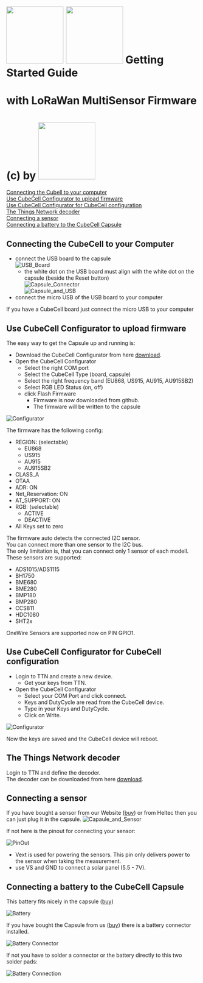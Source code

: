 # <img src="https://github.com/raystream/CubeCell_Getting_Started/raw/master/images/HelTec.png" width=150> <img src="https://github.com/raystream/CubeCell_Getting_Started/raw/master/images/cubecell.png" width=150> Getting Started Guide
# with LoRaWan MultiSensor Firmware
# (c) by <img src="https://github.com/raystream/CubeCell_Getting_Started/raw/master/images/wasn_logo.png" width=150>

[Connecting the Cubell to your computer](#connecting-the-cubecell-to-your-computer)  
[Use CubeCell Configurator to upload firmware](#use-cubecell-configurator-to-upload-firmware)  
[Use CubeCell Configurator for CubeCell configuration](#use-cubecell-configurator-for-cubecell-configuration)  
[The Things Network decoder](#the-things-network-decoder)  
[Connecting a sensor](#connecting-a-sensor)  
[Connecting a battery to the CubeCell Capsule](#connecting-a-battery-to-the-cubecell-capsule)  


## Connecting the CubeCell to your Computer

- connect the USB board to the capsule  
![USB_Board](https://github.com/raystream/CubeCell_Getting_Started/raw/master/images/USB_board.jpg)  
  - the white dot on the USB board must align with the white dot on the capsule (beside the Reset button)  
![Capsule_Connector](https://github.com/raystream/CubeCell_Getting_Started/raw/master/images/Capsule_wo_Sensor.jpg)  
![Capsule_and_USB](https://github.com/raystream/CubeCell_Getting_Started/raw/master/images/Capsule_and_USB.jpg)  
- connect the micro USB of the USB board to your computer  

If you have a CubeCell board just connect the micro USB to your computer

## Use CubeCell Configurator to upload firmware

The easy way to get the Capsule up and running is:

- Download the CubeCell Configurator from here [download](https://github.com/raystream/CubeCell_Getting_Started/raw/master/Configurator/CubeCellConfigurator.exe).  
- Open the CubeCell Configurator
  - Select the right COM port
  - Select the CubeCell Type (board, capsule)
  - Select the right frequency band (EU868, US915, AU915, AU915SB2)
  - Select RGB LED Status (on, off)
  - click Flash Firmware
    - Firmware is now downloaded from github.
    - The firmware will be written to the capsule

![Configurator](https://github.com/raystream/CubeCell_Getting_Started/raw/master/images/Configurator.PNG)

The firmware has the following config:

- REGION: (selectable)
  - EU868
  - US915
  - AU915
  - AU915SB2
- CLASS_A
- OTAA
- ADR: ON
- Net_Reservation: ON
- AT_SUPPORT: ON
- RGB: (selectable)
  - ACTIVE
  - DEACTIVE
- All Keys set to zero

The firmware auto detects the connected I2C sensor.  
You can connect more than one sensor to the I2C bus.  
The only limitation is, that you can connect only 1 sensor of each modell. 
These sensors are supported:

- ADS1015/ADS1115
- BH1750   
- BME680 
- BME280 
- BMP180
- BMP280
- CCS811   
- HDC1080
- SHT2x

OneWire Sensors are supported now on PIN GPIO1.

## Use CubeCell Configurator for CubeCell configuration

- Login to TTN and create a new device. 
  - Get your keys from TTN.
- Open the CubeCell Configurator
  - Select your COM Port and click connect.
  - Keys and DutyCycle are read from the CubeCell device.
  - Type in your Keys and DutyCycle.
  - Click on Write.

![Configurator](https://github.com/raystream/CubeCell_Getting_Started/raw/master/images/Configurator.PNG)

Now the keys are saved and the CubeCell device will reboot.

## The Things Network decoder

Login to TTN and define the decoder.  
The decoder can be downloaded from here [download](https://github.com/raystream/CubeCell_Getting_Started/raw/master/TTN-Decoder/ttn-decode.js).

## Connecting a sensor

If you have bought a sensor from our Website ([buy](https://www.wasn.eu/c/sensoren)) or from Heltec then you can just plug it in the capsule.
![Capaule_and_Sensor](https://github.com/raystream/CubeCell_Getting_Started/raw/master/images/Capsule_and_Sensor.jpg)

If not here is the pinout for connecting your sensor:

![PinOut](https://github.com/raystream/CubeCell_Getting_Started/raw/master/images/Capsule_PinOut.PNG)

- Vext is used for powering the sensors. This pin only delivers power to the sensor when taking the measurement.
- use VS and GND to connect a solar panel (5.5 - 7V).

## Connecting a battery to the CubeCell Capsule

This battery fits nicely in the capsule ([buy](https://www.wasn.eu/p/akku-100mah-fuer-capsule))

![Battery](https://github.com/raystream/CubeCell_Getting_Started/raw/master/images/Battery.PNG)

If you have bought the Capsule from us ([buy](https://www.wasn.eu/p/cubecell-capsule)) there is a battery connector installed.

![Battery Connector](https://github.com/raystream/CubeCell_Getting_Started/raw/master/images/Capsule_Battery_Connector.png)

If not you have to solder a connector or the battery directly to this two solder pads:

![Battery Connection](https://github.com/raystream/CubeCell_Getting_Started/raw/master/images/Capsule_Battery.png)

